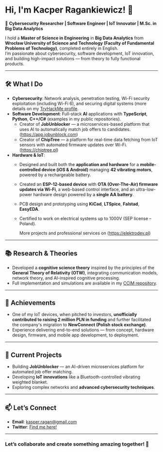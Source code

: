 # Hi, I'm Kacper Ragankiewicz! 👋  

🚀 **Cybersecurity Researcher | Software Engineer | IoT Innovator | M.Sc. in Big Data Analytics**  

I hold a **Master of Science in Engineering** in **Big Data Analytics** from **Wrocław University of Science and Technology (Faculty of Fundamental Problems of Technology)**, completed entirely in English.  
I’m passionate about cybersecurity, software development, IoT innovation, and building high-impact solutions — from theory to fully functional products.

---

## 🛠️ What I Do  

- **Cybersecurity**: Network analysis, penetration testing, Wi-Fi security exploitation (including Wi-Fi 6), and securing digital systems (more details on my [TryHackMe profile](https://tryhackme.com/p/Roko).  
- **Software Development**: Full-stack **AI** applications with **TypeScript**, **Python**, **C++/C#** (examples in my public repositories).  
  - Creator of **JobUnblocker** — a microservices-based platform that uses AI to automatically match job offers to candidates. (https://app.jobunblock.com)  
  - Creator of **ChipTree** — a platform for real-time data fetching from IoT sensors with automated firmware updates over Wi-Fi. (https://chiptree.pl)  
- **Hardware & IoT**:  
  - Designed and built both the **application and hardware** for a **mobile-controlled device (iOS & Android)** managing **42 vibrating motors**, powered by a rechargeable battery.  
  - Created an **ESP-12-based device** with **OTA (Over-The-Air) firmware updates via Wi-Fi**, a web-based control interface, and an ultra-low-power hardware design powered by a **single AA battery**.  
  - PCB design and prototyping using **KiCad**, **LTSpice**, **Falstad**, **EasyEDA**.  
  - Certified to work on electrical systems up to 1000V (SEP license – Poland).
 
    More projects and professional services on (https://elektrodev.pl)

---

## 📚 Research & Theories  

- Developed a **cognitive science theory** inspired by the principles of the **General Theory of Relativity (OTW)**, integrating communication models, network theory, and AI-inspired cognitive processing.  
- Full implementation and simulations are available in my [CCIM repository](https://github.com/kacper-ragankiewicz/CCIM).

---

## 🌟 Achievements  

- One of my IoT devices, when pitched to investors, **unofficially contributed to raising 2 million PLN in funding** and further facilitated the company's migration to **NewConnect (Polish stock exchange)**.  
- Experience delivering end-to-end solutions — from concept, hardware design, firmware, and mobile app development, to deployment.  

---

## 🌱 Current Projects  

- Building **JobUnblocker** — an AI-driven microservices platform for automated job offer matching.  
- Developing **IoT innovations** like a Bluetooth-controlled vibrating weighted blanket.  
- Exploring complex networks and **advanced cybersecurity techniques**.

---

## 📫 Let’s Connect  

- **Email**: [kasper.ragan@gmail.com](mailto:kasper.ragan@gmail.com)  
- **Twitter**: [Find me here!](#)  

---

### Let’s collaborate and create something amazing together! 🚀
